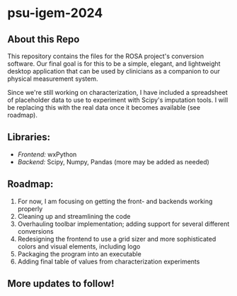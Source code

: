 # psu-igem-2024

## About this Repo
This repository contains the files for the ROSA project's conversion software. Our final goal is for this to be a simple, elegant, and lightweight desktop application that can be used by clinicians as a companion to our physical measurement system.

Since we're still working on characterization, I have included a spreadsheet of placeholder data to use to experiment with Scipy's imputation tools. I will be replacing this with the real data once it becomes available (see roadmap).

## Libraries:
- *Frontend:* wxPython
- *Backend:* Scipy, Numpy, Pandas (more may be added as needed)

## Roadmap:
1. For now, I am focusing on getting the front- and backends working properly
2. Cleaning up and streamlining the code
3. Overhauling toolbar implementation; adding support for several different conversions
4. Redesigning the frontend to use a grid sizer and more sophisticated colors and visual elements, including logo
5. Packaging the program into an executable
6. Adding final table of values from characterization experiments

## More updates to follow!
